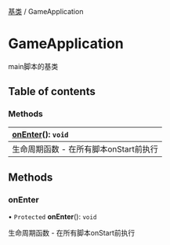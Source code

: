 [基类](../groups/基类.基类.md) / GameApplication

# GameApplication <Badge type="tip" text="Class" /> <Score text="GameApplication" />

main脚本的基类

## Table of contents

### Methods <Score text="Methods" /> 
| **[onEnter](mw.GameApplication.md#onenter)**(): `void`  |
| :-----|
| 生命周期函数 - 在所有脚本onStart前执行|

## Methods

### onEnter <Score text="onEnter" /> 

• `Protected` **onEnter**(): `void`

生命周期函数 - 在所有脚本onStart前执行

